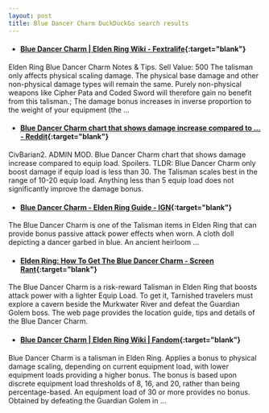 ```yaml
---
layout: post
title: Blue Dancer Charm DuckDuckGo search results
---
```

* #### [Blue Dancer Charm | Elden Ring Wiki - Fextralife](https://eldenring.wiki.fextralife.com/Blue+Dancer+Charm){:target="blank"}
Elden Ring Blue Dancer Charm Notes & Tips. Sell Value: 500 The talisman only affects physical scaling damage. The physical base damage and other non-physical damage types will remain the same. Purely non-physical weapons like Cipher Pata and Coded Sword will therefore gain no benefit from this talisman.; The damage bonus increases in inverse proportion to the weight of your equipment (the ...
* #### [Blue Dancer Charm chart that shows damage increase compared to ... - Reddit](https://www.reddit.com/r/Eldenring/comments/taslyv/blue_dancer_charm_chart_that_shows_damage/){:target="blank"}
CivBarian2. ADMIN MOD. Blue Dancer Charm chart that shows damage increase compared to equip load. Spoilers. TLDR: Blue Dancer Charm only boost damage if equip load is less than 30. The Talisman scales best in the range of 10-20 equip load. Anything less than 5 equip load does not significantly improve the damage bonus.
* #### [Blue Dancer Charm - Elden Ring Guide - IGN](https://www.ign.com/wikis/elden-ring/Blue_Dancer_Charm){:target="blank"}
The Blue Dancer Charm is one of the Talisman items in Elden Ring that can provide bonus passive attack power effects when worn. A cloth doll depicting a dancer garbed in blue. An ancient heirloom ...
* #### [Elden Ring: How To Get The Blue Dancer Charm - Screen Rant](https://screenrant.com/elden-ring-blue-dancer-charm-location-guide/){:target="blank"}
The Blue Dancer Charm is a risk-reward Talisman in Elden Ring that boosts attack power with a lighter Equip Load. To get it, Tarnished travelers must explore a cavern beside the Murkwater River and defeat the Guardian Golem boss. The web page provides the location guide, tips and details of the Blue Dancer Charm.
* #### [Blue Dancer Charm | Elden Ring Wiki | Fandom](https://eldenring.fandom.com/wiki/Blue_Dancer_Charm){:target="blank"}
Blue Dancer Charm is a talisman in Elden Ring. Applies a bonus to physical damage scaling, depending on current equipment load, with lower equipment loads providing a higher bonus. The bonus is based upon discrete equipment load thresholds of 8, 16, and 20, rather than being percentage-based. An equipment load of 30 or more provides no bonus. Obtained by defeating the Guardian Golem in ...

